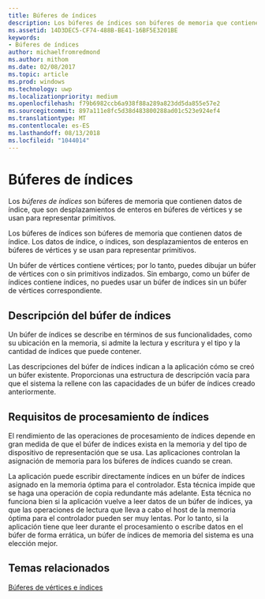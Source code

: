 ```yaml
---
title: Búferes de índices
description: Los búferes de índices son búferes de memoria que contienen datos de índice, que son desplazamientos de enteros en búferes de vértices y se usan para representar primitivos.
ms.assetid: 14D3DEC5-CF74-488B-BE41-16BF5E3201BE
keywords:
- Búferes de índices
author: michaelfromredmond
ms.author: mithom
ms.date: 02/08/2017
ms.topic: article
ms.prod: windows
ms.technology: uwp
ms.localizationpriority: medium
ms.openlocfilehash: f79b6982ccb6a938f88a289a823dd5da855e57e2
ms.sourcegitcommit: 897a111e8fc5d38d483800288ad01c523e924ef4
ms.translationtype: MT
ms.contentlocale: es-ES
ms.lasthandoff: 08/13/2018
ms.locfileid: "1044014"
---
```

# <a name="index-buffers"></a>Búferes de índices


Los *búferes de índices* son búferes de memoria que contienen datos de índice, que son desplazamientos de enteros en búferes de vértices y se usan para representar primitivos.

Los búferes de índices son búferes de memoria que contienen datos de índice. Los datos de índice, o índices, son desplazamientos de enteros en búferes de vértices y se usan para representar primitivos.

Un búfer de vértices contiene vértices; por lo tanto, puedes dibujar un búfer de vértices con o sin primitivos indizados. Sin embargo, como un búfer de índices contiene índices, no puedes usar un búfer de índices sin un búfer de vértices correspondiente.

## <a name="span-idindexbufferdescriptionspanspan-idindexbufferdescriptionspanspan-idindexbufferdescriptionspanindex-buffer-description"></a><span id="Index_Buffer_Description"></span><span id="index_buffer_description"></span><span id="INDEX_BUFFER_DESCRIPTION"></span>Descripción del búfer de índices


Un búfer de índices se describe en términos de sus funcionalidades, como su ubicación en la memoria, si admite la lectura y escritura y el tipo y la cantidad de índices que puede contener.

Las descripciones del búfer de índices indican a la aplicación cómo se creó un búfer existente. Proporcionas una estructura de descripción vacía para que el sistema la rellene con las capacidades de un búfer de índices creado anteriormente.

## <a name="span-idindexprocessingrequirementsspanspan-idindexprocessingrequirementsspanspan-idindexprocessingrequirementsspanindex-processing-requirements"></a><span id="Index_Processing_Requirements"></span><span id="index_processing_requirements"></span><span id="INDEX_PROCESSING_REQUIREMENTS"></span>Requisitos de procesamiento de índices


El rendimiento de las operaciones de procesamiento de índices depende en gran medida de que el búfer de índices exista en la memoria y del tipo de dispositivo de representación que se usa. Las aplicaciones controlan la asignación de memoria para los búferes de índices cuando se crean.

La aplicación puede escribir directamente índices en un búfer de índices asignado en la memoria óptima para el controlador. Esta técnica impide que se haga una operación de copia redundante más adelante. Esta técnica no funciona bien si la aplicación vuelve a leer datos de un búfer de índices, ya que las operaciones de lectura que lleva a cabo el host de la memoria óptima para el controlador pueden ser muy lentas. Por lo tanto, si la aplicación tiene que leer durante el procesamiento o escribe datos en el búfer de forma errática, un búfer de índices de memoria del sistema es una elección mejor.

## <a name="span-idrelated-topicsspanrelated-topics"></a><span id="related-topics"></span>Temas relacionados


[Búferes de vértices e índices](vertex-and-index-buffers.md)

 

 




